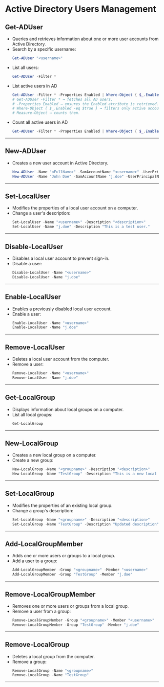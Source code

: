 # Active Directory Users Management

## Get-ADUser
- Queries and retrieves information about one or more user accounts from Active Directory.
- Search by a specific username:
  ```powershell
  Get-ADUser "<username>"
  ```
- List all users:
  ```powershell
  Get-ADUser -Filter *
  ```
- List active users in AD
  ```powershell
  Get-ADUser -Filter * -Properties Enabled | Where-Object { $_.Enabled -eq $true } 
  # Get-ADUser -Filter * → fetches all AD users.
  # -Properties Enabled → ensures the Enabled attribute is retrieved.
  # Where-Object { $_.Enabled -eq $true } → filters only active accounts.
  # Measure-Object → counts them.
  ```
- Count all active users in AD
  ```powershell
  Get-ADUser -Filter * -Properties Enabled | Where-Object { $_.Enabled -eq $true } | Measure-Object
  ```

---

## New-ADUser
- Creates a new user account in Active Directory.
  ```powershell
  New-ADUser -Name "<FullName>" -SamAccountName "<username>" -UserPrincipalName "<username>@<domain>" -AccountPassword (Read-Host -AsSecureString "Enter Password") -Enabled $true
  New-ADUser -Name "John Doe" -SamAccountName "j.doe" -UserPrincipalName "j.doe@example.com" -AccountPassword (Read-Host -AsSecureString "Enter Password") -Enabled $true
  ```

---

## Set-LocalUser
- Modifies the properties of a local user account on a computer.
- Change a user's description:
  ```powershell
  Set-LocalUser -Name "<username>" -Description "<description>"
  Set-LocalUser -Name "j.doe" -Description "This is a test user."
  ```

---

## Disable-LocalUser
- Disables a local user account to prevent sign-in.
- Disable a user:
  ```powershell
  Disable-LocalUser -Name "<username>"
  Disable-LocalUser -Name "j.doe"
  ```

---

## Enable-LocalUser
- Enables a previously disabled local user account.
- Enable a user:
  ```powershell
  Enable-LocalUser -Name "<username>"
  Enable-LocalUser -Name "j.doe"
  ```

---

## Remove-LocalUser
- Deletes a local user account from the computer.
- Remove a user:
  ```powershell
  Remove-LocalUser -Name "<username>"
  Remove-LocalUser -Name "j.doe"
  ```

---

## Get-LocalGroup
- Displays information about local groups on a computer.
- List all local groups:
  ```powershell
  Get-LocalGroup
  ```

---

## New-LocalGroup
- Creates a new local group on a computer.
- Create a new group:
  ```powershell
  New-LocalGroup -Name "<groupname>" -Description "<description>"
  New-LocalGroup -Name "TestGroup" -Description "This is a new local group."
  ```

---

## Set-LocalGroup
- Modifies the properties of an existing local group.
- Change a group's description:
  ```powershell
  Set-LocalGroup -Name "<groupname>" -Description "<description>"
  Set-LocalGroup -Name "TestGroup" -Description "Updated description"
  ```

---

## Add-LocalGroupMember
- Adds one or more users or groups to a local group.
- Add a user to a group:
  ```powershell
  Add-LocalGroupMember -Group "<groupname>" -Member "<username>"
  Add-LocalGroupMember -Group "TestGroup" -Member "j.doe"
  ```

---

## Remove-LocalGroupMember
- Removes one or more users or groups from a local group.
- Remove a user from a group:
  ```powershell
  Remove-LocalGroupMember -Group "<groupname>" -Member "<username>"
  Remove-LocalGroupMember -Group "TestGroup" -Member "j.doe"
  ```

---

## Remove-LocalGroup
- Deletes a local group from the computer.
- Remove a group:
  ```powershell
  Remove-LocalGroup -Name "<groupname>"
  Remove-LocalGroup -Name "TestGroup"
  ```

---

